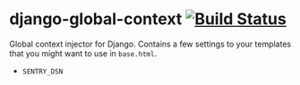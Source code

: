 # django-global-context [![Build Status](https://travis-ci.org/ccnmtl/django-global-context.svg?branch=master)](https://travis-ci.org/ccnmtl/django-global-context)

Global context injector for Django. Contains a few settings to your
templates that you might want to use in `base.html`.

* `SENTRY_DSN`
